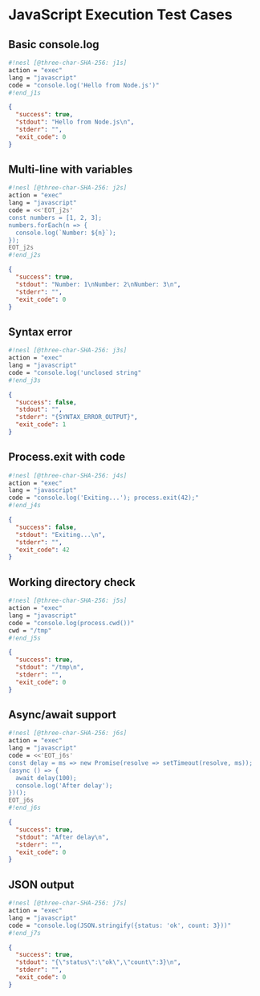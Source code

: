 # JavaScript Execution Test Cases

## Basic console.log
```sh nesl
#!nesl [@three-char-SHA-256: j1s]
action = "exec"
lang = "javascript"
code = "console.log('Hello from Node.js')"
#!end_j1s
```

```json
{
  "success": true,
  "stdout": "Hello from Node.js\n",
  "stderr": "",
  "exit_code": 0
}
```

## Multi-line with variables
```sh nesl
#!nesl [@three-char-SHA-256: j2s]
action = "exec"
lang = "javascript"
code = <<'EOT_j2s'
const numbers = [1, 2, 3];
numbers.forEach(n => {
  console.log(`Number: ${n}`);
});
EOT_j2s
#!end_j2s
```

```json
{
  "success": true,
  "stdout": "Number: 1\nNumber: 2\nNumber: 3\n",
  "stderr": "",
  "exit_code": 0
}
```

## Syntax error
```sh nesl
#!nesl [@three-char-SHA-256: j3s]
action = "exec"
lang = "javascript"
code = "console.log('unclosed string"
#!end_j3s
```

```json
{
  "success": false,
  "stdout": "",
  "stderr": "{SYNTAX_ERROR_OUTPUT}",
  "exit_code": 1
}
```

## Process.exit with code
```sh nesl
#!nesl [@three-char-SHA-256: j4s]
action = "exec"
lang = "javascript"
code = "console.log('Exiting...'); process.exit(42);"
#!end_j4s
```

```json
{
  "success": false,
  "stdout": "Exiting...\n",
  "stderr": "",
  "exit_code": 42
}
```

## Working directory check
```sh nesl
#!nesl [@three-char-SHA-256: j5s]
action = "exec"
lang = "javascript"
code = "console.log(process.cwd())"
cwd = "/tmp"
#!end_j5s
```

```json
{
  "success": true,
  "stdout": "/tmp\n",
  "stderr": "",
  "exit_code": 0
}
```

## Async/await support
```sh nesl
#!nesl [@three-char-SHA-256: j6s]
action = "exec"
lang = "javascript"
code = <<'EOT_j6s'
const delay = ms => new Promise(resolve => setTimeout(resolve, ms));
(async () => {
  await delay(100);
  console.log('After delay');
})();
EOT_j6s
#!end_j6s
```

```json
{
  "success": true,
  "stdout": "After delay\n",
  "stderr": "",
  "exit_code": 0
}
```

## JSON output
```sh nesl
#!nesl [@three-char-SHA-256: j7s]
action = "exec"
lang = "javascript"
code = "console.log(JSON.stringify({status: 'ok', count: 3}))"
#!end_j7s
```

```json
{
  "success": true,
  "stdout": "{\"status\":\"ok\",\"count\":3}\n",
  "stderr": "",
  "exit_code": 0
}
```